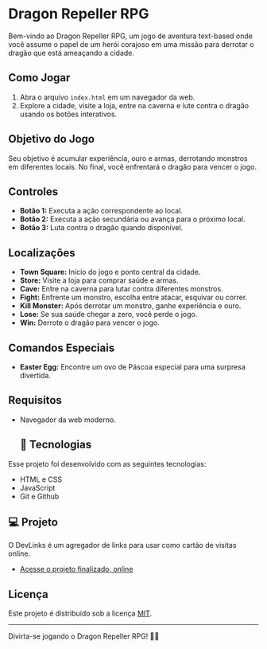 # Dragon Repeller RPG

Bem-vindo ao Dragon Repeller RPG, um jogo de aventura text-based onde você assume o papel de um herói corajoso em uma missão para derrotar o dragão que está ameaçando a cidade.

## Como Jogar

1. Abra o arquivo `index.html` em um navegador da web.
2. Explore a cidade, visite a loja, entre na caverna e lute contra o dragão usando os botões interativos.

## Objetivo do Jogo

Seu objetivo é acumular experiência, ouro e armas, derrotando monstros em diferentes locais. No final, você enfrentará o dragão para vencer o jogo.

## Controles

- **Botão 1:** Executa a ação correspondente ao local.
- **Botão 2:** Executa a ação secundária ou avança para o próximo local.
- **Botão 3:** Luta contra o dragão quando disponível.

## Localizações

- **Town Square:** Início do jogo e ponto central da cidade.
- **Store:** Visite a loja para comprar saúde e armas.
- **Cave:** Entre na caverna para lutar contra diferentes monstros.
- **Fight:** Enfrente um monstro, escolha entre atacar, esquivar ou correr.
- **Kill Monster:** Após derrotar um monstro, ganhe experiência e ouro.
- **Lose:** Se sua saúde chegar a zero, você perde o jogo.
- **Win:** Derrote o dragão para vencer o jogo.

## Comandos Especiais

- **Easter Egg:** Encontre um ovo de Páscoa especial para uma surpresa divertida.

## Requisitos

- Navegador da web moderno.

  ## 🚀 Tecnologias

Esse projeto foi desenvolvido com as seguintes tecnologias:

- HTML e CSS
- JavaScript
- Git e Github

## 💻 Projeto

O DevLinks é um agregador de links para usar como cartão de visitas online.

- [Acesse o projeto finalizado, online](https://hendersonsousa20.github.io/Dragon-Repeller/)

## Licença

Este projeto é distribuído sob a licença [MIT](LICENSE).

---

Divirta-se jogando o Dragon Repeller RPG! 🐉✨
